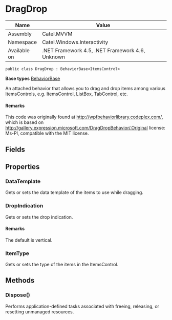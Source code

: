 

# DragDrop

Name|Value
---|---
Assembly|Catel.MVVM
Namespace|Catel.Windows.Interactivity
Available on|.NET Framework 4.5, .NET Framework 4.6, Unknown

```
public class DragDrop : BehaviorBase<ItemsControl>
```

**Base types**
[BehaviorBase]()


An attached behavior that allows you to drag and drop items among various ItemsControls, e.g. ItemsControl, ListBox, TabControl, etc.

#### Remarks

This code was originally found at http://wpfbehaviorlibrary.codeplex.com/, which is based on http://gallery.expression.microsoft.com/DragDropBehavior/.Original license: Ms-Pl, compatible with the MIT license.



## Fields

## Properties

### DataTemplate

Gets or sets the data template of the items to use while dragging.



### DropIndication

Gets or sets the drop indication.

#### Remarks

The default is vertical.



### ItemType

Gets or sets the type of the items in the ItemsControl.



## Methods

### Dispose()

Performs application-defined tasks associated with freeing, releasing, or resetting unmanaged resources.



